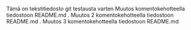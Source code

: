 Tämä on tekstitiedosto git testausta varten
Muutos komentokehotteella tiedostoon README.md
. Muutos 2 komentokehotteella tiedostoon README.md
. Muutos 3 komentokehotteella tiedostoon README.md
